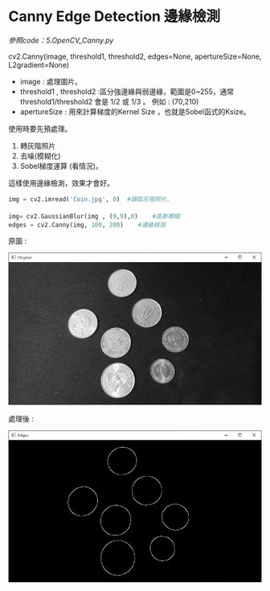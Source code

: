 # Canny Edge Detection 邊緣檢測

_參照code：5.OpenCV_Canny.py_

cv2.Canny(image, threshold1, threshold2, edges=None, apertureSize=None, L2gradient=None)

+ image : 處理圖片。
+ threshold1 , threshold2 :區分強邊緣與弱邊緣，範圍是0~255，通常 threshold1/threshold2 會是 1/2 或 1/3 。 例如 : (70,210)
+ apertureSize : 用來計算梯度的Kernel Size ，也就是Sobel函式的Ksize。


使用時要先預處理。

1. 轉灰階照片
2. 去噪(模糊化)
3. Sobel梯度運算 (看情況)。

這樣使用邊緣檢測，效果才會好。

```python
img = cv2.imread('Coin.jpg', 0)  #讀取灰階照片。

img= cv2.GaussianBlur(img , (9,9),0)    #高斯模糊
edges = cv2.Canny(img, 100, 200)    #邊緣檢測
```

原圖 : 

![original](./IMG/Canny0.jpg)

處理後 :

![canny](./IMG/Canny.jpg)